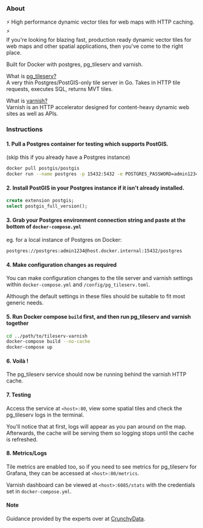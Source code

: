 ### About 
⚡ High performance dynamic vector tiles for web maps with HTTP caching.  ⚡   
 If you're looking for blazing fast, production ready dynamic vector tiles for web maps and other spatial applications, then you've come to the right place.

Built for Docker with postgres, pg_tileserv and varnish.

What is [pg_tileserv?](https://github.com/CrunchyData/pg_tileserv)  
 A very thin Postgres/PostGIS-only tile server in Go. Takes in HTTP tile requests, executes SQL, returns MVT tiles.

What is [varnish?](https://github.com/eea/eea.docker.varnish)  
 Varnish is an HTTP accelerator designed for content-heavy dynamic web sites as well as APIs.

### Instructions
#### 1. Pull a Postgres container for testing which supports PostGIS.  
 (skip this if you already have a Postgres instance)

```bash
docker pull postgis/postgis
docker run --name postgres -p 15432:5432 -e POSTGRES_PASSWORD=admin1234 -d postgis/postgis
```

#### 2. Install PostGIS in your Postgres instance if it isn't already installed.

```sql
create extension postgis;
select postgis_full_version();
```

#### 3. Grab your Postgres environment connection string and paste at the bottom of `docker-compose.yml`  
 eg. for a local instance of Postgres on Docker:

```bash
postgres://postgres:admin1234@host.docker.internal:15432/postgres
```

#### 4. Make configuration changes as required

You can make configuration changes to the tile server and varnish settings within `docker-compose.yml` and `/config/pg_tileserv.toml`.

Although the default settings in these files should be suitable to fit most generic needs.

#### 5. Run Docker compose `build` first, and then run pg_tileserv and varnish together

```bash
cd ../path/to/tileserv-varnish
docker-compose build --no-cache
docker-compose up
```

#### 6. Voilà !

The pg_tileserv service should now be running behind the varnish HTTP cache.

#### 7. Testing

Access the service at `<host>:80`, view some spatial tiles and check the pg_tileserv logs in the terminal. 

You'll notice that at first, logs will appear as you pan around on the map. Afterwards, the cache will be serving them so logging stops until the cache is refreshed.

#### 8. Metrics/Logs

Tile metrics are enabled too, so if you need to see metrics for pg_tileserv for Grafana, they can be accessed at `<host>:80/metrics`.

Varnish dashboard can be viewed at `<host>:6085/stats` with the credentials set in `docker-compose.yml`.

#### Note

Guidance provided by the experts over at [CrunchyData](https://blog.crunchydata.com/).

